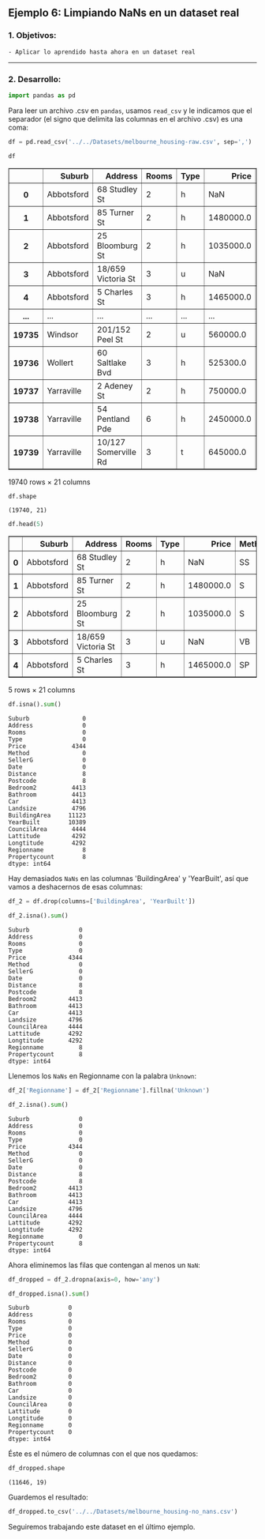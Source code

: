 ## Ejemplo 6: Limpiando NaNs en un dataset real

### 1. Objetivos:
    - Aplicar lo aprendido hasta ahora en un dataset real
 
---
    
### 2. Desarrollo:


```python
import pandas as pd
```

Para leer un archivo .csv en `pandas`, usamos `read_csv` y le indicamos que el separador (el signo que delimita las columnas en el archivo .csv) es una coma:


```python
df = pd.read_csv('../../Datasets/melbourne_housing-raw.csv', sep=',')

df
```




<div>

<table border="1" class="dataframe">
  <thead>
    <tr style="text-align: right;">
      <th></th>
      <th>Suburb</th>
      <th>Address</th>
      <th>Rooms</th>
      <th>Type</th>
      <th>Price</th>
      <th>Method</th>
      <th>SellerG</th>
      <th>Date</th>
      <th>Distance</th>
      <th>Postcode</th>
      <th>...</th>
      <th>Bathroom</th>
      <th>Car</th>
      <th>Landsize</th>
      <th>BuildingArea</th>
      <th>YearBuilt</th>
      <th>CouncilArea</th>
      <th>Lattitude</th>
      <th>Longtitude</th>
      <th>Regionname</th>
      <th>Propertycount</th>
    </tr>
  </thead>
  <tbody>
    <tr>
      <th>0</th>
      <td>Abbotsford</td>
      <td>68 Studley St</td>
      <td>2</td>
      <td>h</td>
      <td>NaN</td>
      <td>SS</td>
      <td>Jellis</td>
      <td>3/09/2016</td>
      <td>2.5</td>
      <td>3067.0</td>
      <td>...</td>
      <td>1.0</td>
      <td>1.0</td>
      <td>126.0</td>
      <td>NaN</td>
      <td>NaN</td>
      <td>Yarra</td>
      <td>-37.80140</td>
      <td>144.99580</td>
      <td>Northern Metropolitan</td>
      <td>4019.0</td>
    </tr>
    <tr>
      <th>1</th>
      <td>Abbotsford</td>
      <td>85 Turner St</td>
      <td>2</td>
      <td>h</td>
      <td>1480000.0</td>
      <td>S</td>
      <td>Biggin</td>
      <td>3/12/2016</td>
      <td>2.5</td>
      <td>3067.0</td>
      <td>...</td>
      <td>1.0</td>
      <td>1.0</td>
      <td>202.0</td>
      <td>NaN</td>
      <td>NaN</td>
      <td>Yarra</td>
      <td>-37.79960</td>
      <td>144.99840</td>
      <td>Northern Metropolitan</td>
      <td>4019.0</td>
    </tr>
    <tr>
      <th>2</th>
      <td>Abbotsford</td>
      <td>25 Bloomburg St</td>
      <td>2</td>
      <td>h</td>
      <td>1035000.0</td>
      <td>S</td>
      <td>Biggin</td>
      <td>4/02/2016</td>
      <td>2.5</td>
      <td>3067.0</td>
      <td>...</td>
      <td>1.0</td>
      <td>0.0</td>
      <td>156.0</td>
      <td>79.0</td>
      <td>1900.00</td>
      <td>Yarra</td>
      <td>-37.80790</td>
      <td>144.99340</td>
      <td>Northern Metropolitan</td>
      <td>4019.0</td>
    </tr>
    <tr>
      <th>3</th>
      <td>Abbotsford</td>
      <td>18/659 Victoria St</td>
      <td>3</td>
      <td>u</td>
      <td>NaN</td>
      <td>VB</td>
      <td>Rounds</td>
      <td>4/02/2016</td>
      <td>2.5</td>
      <td>3067.0</td>
      <td>...</td>
      <td>2.0</td>
      <td>1.0</td>
      <td>0.0</td>
      <td>NaN</td>
      <td>NaN</td>
      <td>Yarra</td>
      <td>-37.81140</td>
      <td>145.01160</td>
      <td>Northern Metropolitan</td>
      <td>4019.0</td>
    </tr>
    <tr>
      <th>4</th>
      <td>Abbotsford</td>
      <td>5 Charles St</td>
      <td>3</td>
      <td>h</td>
      <td>1465000.0</td>
      <td>SP</td>
      <td>Biggin</td>
      <td>4/03/2017</td>
      <td>2.5</td>
      <td>3067.0</td>
      <td>...</td>
      <td>2.0</td>
      <td>0.0</td>
      <td>134.0</td>
      <td>150.0</td>
      <td>1900.00</td>
      <td>Yarra</td>
      <td>-37.80930</td>
      <td>144.99440</td>
      <td>Northern Metropolitan</td>
      <td>4019.0</td>
    </tr>
    <tr>
      <th>...</th>
      <td>...</td>
      <td>...</td>
      <td>...</td>
      <td>...</td>
      <td>...</td>
      <td>...</td>
      <td>...</td>
      <td>...</td>
      <td>...</td>
      <td>...</td>
      <td>...</td>
      <td>...</td>
      <td>...</td>
      <td>...</td>
      <td>...</td>
      <td>...</td>
      <td>...</td>
      <td>...</td>
      <td>...</td>
      <td>...</td>
      <td>...</td>
    </tr>
    <tr>
      <th>19735</th>
      <td>Windsor</td>
      <td>201/152 Peel St</td>
      <td>2</td>
      <td>u</td>
      <td>560000.0</td>
      <td>PI</td>
      <td>hockingstuart</td>
      <td>29/07/2017</td>
      <td>4.6</td>
      <td>3181.0</td>
      <td>...</td>
      <td>1.0</td>
      <td>1.0</td>
      <td>NaN</td>
      <td>585.0</td>
      <td>NaN</td>
      <td>Whittlesea</td>
      <td>-37.67681</td>
      <td>145.00323</td>
      <td>Southern Metropolitan</td>
      <td>4380.0</td>
    </tr>
    <tr>
      <th>19736</th>
      <td>Wollert</td>
      <td>60 Saltlake Bvd</td>
      <td>3</td>
      <td>h</td>
      <td>525300.0</td>
      <td>S</td>
      <td>Stockdale</td>
      <td>29/07/2017</td>
      <td>25.5</td>
      <td>3750.0</td>
      <td>...</td>
      <td>2.0</td>
      <td>2.0</td>
      <td>NaN</td>
      <td>333.0</td>
      <td>NaN</td>
      <td>Darebin</td>
      <td>-37.75884</td>
      <td>145.00264</td>
      <td>Northern Metropolitan</td>
      <td>2940.0</td>
    </tr>
    <tr>
      <th>19737</th>
      <td>Yarraville</td>
      <td>2 Adeney St</td>
      <td>2</td>
      <td>h</td>
      <td>750000.0</td>
      <td>SP</td>
      <td>hockingstuart</td>
      <td>29/07/2017</td>
      <td>6.3</td>
      <td>3013.0</td>
      <td>...</td>
      <td>2.0</td>
      <td>2.0</td>
      <td>1999.0</td>
      <td>199.0</td>
      <td>140.00</td>
      <td>Darebin</td>
      <td>-37.75948</td>
      <td>144.99615</td>
      <td>Western Metropolitan</td>
      <td>6543.0</td>
    </tr>
    <tr>
      <th>19738</th>
      <td>Yarraville</td>
      <td>54 Pentland Pde</td>
      <td>6</td>
      <td>h</td>
      <td>2450000.0</td>
      <td>VB</td>
      <td>Village</td>
      <td>29/07/2017</td>
      <td>6.3</td>
      <td>3013.0</td>
      <td>...</td>
      <td>2.0</td>
      <td>1.0</td>
      <td>2011.0</td>
      <td>238.0</td>
      <td>118.00</td>
      <td>Hume</td>
      <td>-37.70322</td>
      <td>144.88236</td>
      <td>Western Metropolitan</td>
      <td>6543.0</td>
    </tr>
    <tr>
      <th>19739</th>
      <td>Yarraville</td>
      <td>10/127 Somerville Rd</td>
      <td>3</td>
      <td>t</td>
      <td>645000.0</td>
      <td>SP</td>
      <td>Jas</td>
      <td>29/07/2017</td>
      <td>6.3</td>
      <td>3013.0</td>
      <td>...</td>
      <td>1.0</td>
      <td>1.0</td>
      <td>1980.0</td>
      <td>0.0</td>
      <td>66.32</td>
      <td>Hume</td>
      <td>-37.69815</td>
      <td>144.88019</td>
      <td>Western Metropolitan</td>
      <td>6543.0</td>
    </tr>
  </tbody>
</table>
<p>19740 rows × 21 columns</p>
</div>




```python
df.shape
```




    (19740, 21)




```python
df.head(5)
```




<div>

<table border="1" class="dataframe">
  <thead>
    <tr style="text-align: right;">
      <th></th>
      <th>Suburb</th>
      <th>Address</th>
      <th>Rooms</th>
      <th>Type</th>
      <th>Price</th>
      <th>Method</th>
      <th>SellerG</th>
      <th>Date</th>
      <th>Distance</th>
      <th>Postcode</th>
      <th>...</th>
      <th>Bathroom</th>
      <th>Car</th>
      <th>Landsize</th>
      <th>BuildingArea</th>
      <th>YearBuilt</th>
      <th>CouncilArea</th>
      <th>Lattitude</th>
      <th>Longtitude</th>
      <th>Regionname</th>
      <th>Propertycount</th>
    </tr>
  </thead>
  <tbody>
    <tr>
      <th>0</th>
      <td>Abbotsford</td>
      <td>68 Studley St</td>
      <td>2</td>
      <td>h</td>
      <td>NaN</td>
      <td>SS</td>
      <td>Jellis</td>
      <td>3/09/2016</td>
      <td>2.5</td>
      <td>3067.0</td>
      <td>...</td>
      <td>1.0</td>
      <td>1.0</td>
      <td>126.0</td>
      <td>NaN</td>
      <td>NaN</td>
      <td>Yarra</td>
      <td>-37.8014</td>
      <td>144.9958</td>
      <td>Northern Metropolitan</td>
      <td>4019.0</td>
    </tr>
    <tr>
      <th>1</th>
      <td>Abbotsford</td>
      <td>85 Turner St</td>
      <td>2</td>
      <td>h</td>
      <td>1480000.0</td>
      <td>S</td>
      <td>Biggin</td>
      <td>3/12/2016</td>
      <td>2.5</td>
      <td>3067.0</td>
      <td>...</td>
      <td>1.0</td>
      <td>1.0</td>
      <td>202.0</td>
      <td>NaN</td>
      <td>NaN</td>
      <td>Yarra</td>
      <td>-37.7996</td>
      <td>144.9984</td>
      <td>Northern Metropolitan</td>
      <td>4019.0</td>
    </tr>
    <tr>
      <th>2</th>
      <td>Abbotsford</td>
      <td>25 Bloomburg St</td>
      <td>2</td>
      <td>h</td>
      <td>1035000.0</td>
      <td>S</td>
      <td>Biggin</td>
      <td>4/02/2016</td>
      <td>2.5</td>
      <td>3067.0</td>
      <td>...</td>
      <td>1.0</td>
      <td>0.0</td>
      <td>156.0</td>
      <td>79.0</td>
      <td>1900.0</td>
      <td>Yarra</td>
      <td>-37.8079</td>
      <td>144.9934</td>
      <td>Northern Metropolitan</td>
      <td>4019.0</td>
    </tr>
    <tr>
      <th>3</th>
      <td>Abbotsford</td>
      <td>18/659 Victoria St</td>
      <td>3</td>
      <td>u</td>
      <td>NaN</td>
      <td>VB</td>
      <td>Rounds</td>
      <td>4/02/2016</td>
      <td>2.5</td>
      <td>3067.0</td>
      <td>...</td>
      <td>2.0</td>
      <td>1.0</td>
      <td>0.0</td>
      <td>NaN</td>
      <td>NaN</td>
      <td>Yarra</td>
      <td>-37.8114</td>
      <td>145.0116</td>
      <td>Northern Metropolitan</td>
      <td>4019.0</td>
    </tr>
    <tr>
      <th>4</th>
      <td>Abbotsford</td>
      <td>5 Charles St</td>
      <td>3</td>
      <td>h</td>
      <td>1465000.0</td>
      <td>SP</td>
      <td>Biggin</td>
      <td>4/03/2017</td>
      <td>2.5</td>
      <td>3067.0</td>
      <td>...</td>
      <td>2.0</td>
      <td>0.0</td>
      <td>134.0</td>
      <td>150.0</td>
      <td>1900.0</td>
      <td>Yarra</td>
      <td>-37.8093</td>
      <td>144.9944</td>
      <td>Northern Metropolitan</td>
      <td>4019.0</td>
    </tr>
  </tbody>
</table>
<p>5 rows × 21 columns</p>
</div>




```python
df.isna().sum()
```




    Suburb               0
    Address              0
    Rooms                0
    Type                 0
    Price             4344
    Method               0
    SellerG              0
    Date                 0
    Distance             8
    Postcode             8
    Bedroom2          4413
    Bathroom          4413
    Car               4413
    Landsize          4796
    BuildingArea     11123
    YearBuilt        10389
    CouncilArea       4444
    Lattitude         4292
    Longtitude        4292
    Regionname           8
    Propertycount        8
    dtype: int64



Hay demasiados `NaNs` en las columnas 'BuildingArea' y 'YearBuilt', así que vamos a deshacernos de esas columnas:


```python
df_2 = df.drop(columns=['BuildingArea', 'YearBuilt'])

df_2.isna().sum()
```




    Suburb              0
    Address             0
    Rooms               0
    Type                0
    Price            4344
    Method              0
    SellerG             0
    Date                0
    Distance            8
    Postcode            8
    Bedroom2         4413
    Bathroom         4413
    Car              4413
    Landsize         4796
    CouncilArea      4444
    Lattitude        4292
    Longtitude       4292
    Regionname          8
    Propertycount       8
    dtype: int64



Llenemos los `NaNs` en Regionname con la palabra `Unknown`:


```python
df_2['Regionname'] = df_2['Regionname'].fillna('Unknown')

df_2.isna().sum()
```




    Suburb              0
    Address             0
    Rooms               0
    Type                0
    Price            4344
    Method              0
    SellerG             0
    Date                0
    Distance            8
    Postcode            8
    Bedroom2         4413
    Bathroom         4413
    Car              4413
    Landsize         4796
    CouncilArea      4444
    Lattitude        4292
    Longtitude       4292
    Regionname          0
    Propertycount       8
    dtype: int64



Ahora eliminemos las filas que contengan al menos un `NaN`:


```python
df_dropped = df_2.dropna(axis=0, how='any')

df_dropped.isna().sum()
```




    Suburb           0
    Address          0
    Rooms            0
    Type             0
    Price            0
    Method           0
    SellerG          0
    Date             0
    Distance         0
    Postcode         0
    Bedroom2         0
    Bathroom         0
    Car              0
    Landsize         0
    CouncilArea      0
    Lattitude        0
    Longtitude       0
    Regionname       0
    Propertycount    0
    dtype: int64



Éste es el número de columnas con el que nos quedamos:


```python
df_dropped.shape
```




    (11646, 19)



Guardemos el resultado:


```python
df_dropped.to_csv('../../Datasets/melbourne_housing-no_nans.csv')
```

Seguiremos trabajando este dataset en el último ejemplo.


```python

```

